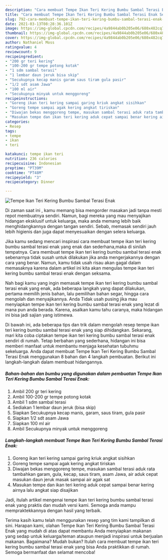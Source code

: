 ```yaml
---
description: "Cara membuat Tempe Ikan Teri Kering Bumbu Sambal Terasi Enak Sederhana Untuk Jualan"
title: "Cara membuat Tempe Ikan Teri Kering Bumbu Sambal Terasi Enak Sederhana Untuk Jualan"
slug: 792-cara-membuat-tempe-ikan-teri-kering-bumbu-sambal-terasi-enak-sederhana-untuk-jualan
date: 2021-03-13T08:28:36.101Z
image: https://img-global.cpcdn.com/recipes/4a9844ab0b205e06/680x482cq70/tempe-ikan-teri-kering-bumbu-sambal-terasi-enak-foto-resep-utama.jpg
thumbnail: https://img-global.cpcdn.com/recipes/4a9844ab0b205e06/680x482cq70/tempe-ikan-teri-kering-bumbu-sambal-terasi-enak-foto-resep-utama.jpg
cover: https://img-global.cpcdn.com/recipes/4a9844ab0b205e06/680x482cq70/tempe-ikan-teri-kering-bumbu-sambal-terasi-enak-foto-resep-utama.jpg
author: Nathaniel Moss
ratingvalue: 4
reviewcount: 9
recipeingredient:
- "200 gr teri kering"
- "100-200 gr tempe potong kotak"
- "1 sdm sambal terasi"
- "1 lembar daun jeruk bisa skip"
- "Secukupnya kecap manis garam saus tiram gula pasir"
- "1/2 sdt asam Jawa"
- "100 ml air"
- "Secukupnya minyak untuk menggoreng"
recipeinstructions:
- "Goreng ikan teri kering sampai garing kriuk angkat sisihkan"
- "Goreng tempe sampai agak kering angkat tiriskan"
- "Diwajan bekas menggoreng tempe, masukan sambal terasi aduk rata tambahkan garam, gula, kecap, saus tiram, asam Jawa, air aduk cepat masukan daun jeruk masak sampai air agak sat"
- "Masukan tempe dan ikan teri kering aduk cepat sampai benar kering airnya lalu angkat siap disajikan"
categories:
- Resep
tags:
- tempe
- ikan
- teri

katakunci: tempe ikan teri 
nutrition: 236 calories
recipecuisine: Indonesian
preptime: "PT39M"
cooktime: "PT48M"
recipeyield: "3"
recipecategory: Dinner

---
```



![Tempe Ikan Teri Kering Bumbu Sambal Terasi Enak](https://img-global.cpcdn.com/recipes/4a9844ab0b205e06/680x482cq70/tempe-ikan-teri-kering-bumbu-sambal-terasi-enak-foto-resep-utama.jpg)

Di zaman  saat ini , kamu memang bisa mengorder masakan jadi tanpa mesti repot membuatnya sendiri. Namun, bagi mereka yang mau menyajikan hidangan eksklusif untuk keluarga, maka anda memang lebih baik menghidangkannya dengan tangan sendiri. Sebab, memasak sendiri jauh lebih higienis dan juga dapat menyesuaikan dengan selera keluarga.

Jika kamu sedang mencari inspirasi cara membuat tempe ikan teri kering bumbu sambal terasi enak yang enak dan sederhana,maka di sinilah tempatnya. Cara membuat tempe ikan teri kering bumbu sambal terasi enak  sebenarnya tidak susah untuk dilakukan jika anda mengerjakannya dengan cara yang benar. Namun, kamu tidak usah risau akan gagal dalam memasaknya 
karena dalam artikel ini kita akan mengulas tempe ikan teri kering bumbu sambal terasi enak dengan seksama.  



Nah bagi kamu yang ingin memasak tempe ikan teri kering bumbu sambal terasi enak yang enak, ada beberapa langkah yang dapat dilakukan, pertama memilih jenis bahan, lalu pemilihan bahan segar, hingga cara mengolah dan menyajikannya. Anda Tidak usah pusing jika mau menyiapkan tempe ikan teri kering bumbu sambal terasi enak yang lezat di mana pun anda berada. Karena, asalkan kamu  tahu caranya, maka hidangan ini bisa jadi sajian yang istimewa.

Di bawah ini, ada beberapa tips dan trik dalam mengolah resep tempe ikan teri kering bumbu sambal terasi enak yang siap dihidangkan. Sekarang, mari kita coba ciptakan tempe ikan teri kering bumbu sambal terasi enak sendiri di rumah. Tetap berbahan yang sederhana, hidangan ini bisa memberi manfaat untuk membantu menjaga kesehatan tubuhmu sekeluarga. Anda dapat membuat Tempe Ikan Teri Kering Bumbu Sambal Terasi Enak menggunakan 8 bahan dan 4 langkah pembuatan. Berikut ini langkah-langkah dalam membuat hidangannya.

<!--inarticleads1-->

##### Bahan-bahan dan bumbu yang digunakan dalam pembuatan Tempe Ikan Teri Kering Bumbu Sambal Terasi Enak:

1. Ambil 200 gr teri kering
1. Ambil 100-200 gr tempe potong kotak
1. Ambil 1 sdm sambal terasi
1. Sediakan 1 lembar daun jeruk (bisa skip)
1. Siapkan Secukupnya kecap manis, garam, saus tiram, gula pasir
1. Siapkan 1/2 sdt asam Jawa
1. Siapkan 100 ml air
1. Ambil Secukupnya minyak untuk menggoreng




<!--inarticleads2-->

##### Langkah-langkah membuat Tempe Ikan Teri Kering Bumbu Sambal Terasi Enak:

1. Goreng ikan teri kering sampai garing kriuk angkat sisihkan
1. Goreng tempe sampai agak kering angkat tiriskan
1. Diwajan bekas menggoreng tempe, masukan sambal terasi aduk rata tambahkan garam, gula, kecap, saus tiram, asam Jawa, air aduk cepat masukan daun jeruk masak sampai air agak sat
1. Masukan tempe dan ikan teri kering aduk cepat sampai benar kering airnya lalu angkat siap disajikan




Jadi, itulah artikel mengenai  tempe ikan teri kering bumbu sambal terasi enak  yang praktis dan mudah versi kami. Semoga anda mampu mempraktekkannya dengan hasil yang terbaik. 

Terima kasih kamu telah menggunakan resep yang tim kami tampilkan di sini. Harapan kami, olahan  Tempe Ikan Teri Kering Bumbu Sambal Terasi Enak yang mudah di atas dapat membantu Anda menyiapkan makanan yang sedap untuk keluarga/teman ataupun menjadi inspirasi untuk berjualan makanan. Bagaimana? Mudah bukan? Itulah cara membuat tempe ikan teri kering bumbu sambal terasi enak yang bisa Anda praktikkan di rumah. Semoga bermanfaat dan selamat mencoba!


